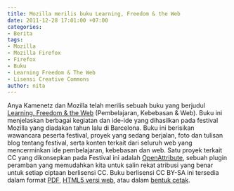 ```yaml
---
title: Mozilla merilis buku Learning, Freedom & the Web
date: 2011-12-28 17:01:00 +07:00
categories:
- Berita
tags:
- Mozilla
- Mozilla Firefox
- Firefox
- Buku
- Learning Freedom & The Web
- Lisensi Creative Commons
author: nita
---
```


Anya Kamenetz dan Mozilla telah merilis sebuah buku yang berjudul [Learning, Freedom & the Web](http://learningfreedomandtheweb.org/) (Pembelajaran, Kebebasan & Web). Buku ini menjelaskan berbagai kegiatan dan ide-ide yang dihasilkan pada festival Mozilla yang diadakan tahun lalu di Barcelona. Buku ini berisikan wawancara peserta festival, proyek yang sedang berjalan, foto dan tulisan blog tentang festival, serta konten terkait dari seluruh web yang mencerminkan ide pembelajaran, kebebasan dan web. Satu proyek terkait CC yang dikonsepkan pada Festival ini adalah [OpenAttribute](http://openattribute.com/), sebuah plugin peramban yang memudahkan kita untuk salin rekat atribusi yang benar untuk setiap ciptaan berlisensi CC. Buku berlisensi CC BY-SA ini tersedia dalam format [PDF](http://learningfreedomandtheweb.org/Mozilla_LFW.pdf), [HTML5 versi web](http://learningfreedomandtheweb.org/ebook/toc.html), atau dalam [bentuk cetak](http://www.lulu.com/product/paperback/mozilla-learning-freedom-and-the-web/18596078).